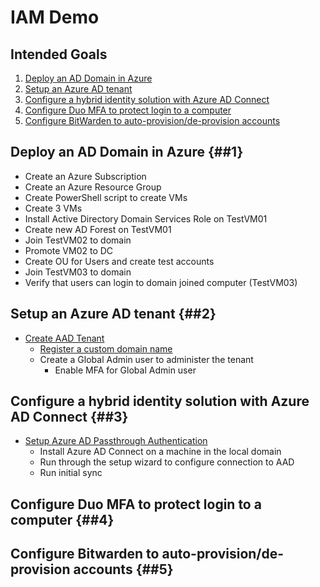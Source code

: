 # IAM Demo

## Intended Goals

1. [Deploy an AD Domain in Azure](#deploy-an-ad-domain-in-azure-1)
2. [Setup an Azure AD tenant](#setup-an-azure-ad-tenant-2)
3. [Configure a hybrid identity solution with Azure AD Connect](#configure-a-hybrid-identity-solution-with-azure-ad-connect-3)
4. [Configure Duo MFA to protect login to a computer](#configure-duo-mfa-to-protect-login-to-a-computer-4)
5. [Configure BitWarden to auto-provision/de-provision accounts](#configure-bitwarden-to-auto-provisionde-provision-accounts-5)

## Deploy an AD Domain in Azure {##1}

- Create an Azure Subscription 
- Create an Azure Resource Group
- Create PowerShell script to create VMs
- Create 3 VMs
- Install Active Directory Domain Services Role on TestVM01
- Create new AD Forest on TestVM01
- Join TestVM02 to domain
- Promote VM02 to DC
- Create OU for Users and create test accounts
- Join TestVM03 to domain
- Verify that users can login to domain joined computer (TestVM03)

## Setup an Azure AD tenant {##2}

- [Create AAD Tenant](https://learn.microsoft.com/en-us/azure/active-directory/fundamentals/active-directory-access-create-new-tenant)
    - [Register a custom domain name](https://learn.microsoft.com/en-us/azure/active-directory/fundamentals/add-custom-domain)
    - Create a Global Admin user to administer the tenant
        - Enable MFA for Global Admin user


## Configure a hybrid identity solution with Azure AD Connect  {##3}

- [Setup Azure AD Passthrough Authentication](https://learn.microsoft.com/en-us/azure/active-directory/hybrid/connect/how-to-connect-pta-quick-start)
    - Install Azure AD Connect on a machine in the local domain
    - Run through the setup wizard to configure connection to AAD
    - Run initial sync
    

## Configure Duo MFA to protect login to a computer {##4}


## Configure Bitwarden to auto-provision/de-provision accounts {##5}